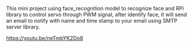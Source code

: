 This mini project using face_recognition model to recognize face and RPi library to control servo through PWM signal, after identify face, it will send an email to notify with name and time stamp to your email using SMTP server library.

https://youtu.be/neTmbYK2Do8
